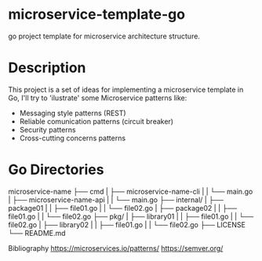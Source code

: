 # microservice-template-go

go project template for microservice architecture structure.

# Description
This project is a set of ideas for implementing a microservice template in Go, I'll try to 'ilustrate' some Microservice patterns like:
- Messaging style patterns (REST)
- Reliable comunication patterns (circuit breaker)
- Security patterns 
- Cross-cutting concerns patterns

# Go Directories   

microservice-name
├── cmd
|   ├── microservice-name-cli
|   |    └── main.go
|   ├── microservice-name-api
|   |    └── main.go
├── internal/
|   ├── package01
|   |    ├── file01.go
|   |    └── file02.go
|   ├── package02
|   |    ├── file01.go
|   |    └── file02.go
├── pkg/
|   ├── library01
|   |    ├── file01.go
|   |    └── file02.go
|   ├── library02
|   |    ├── file01.go
|   |    └── file02.go
├── LICENSE
└── README.md


Bibliography
https://microservices.io/patterns/
https://semver.org/
